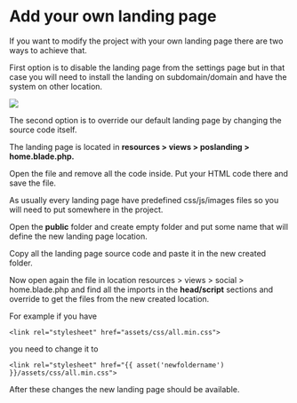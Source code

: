 # Add your own landing page

If you want to modify the project with your own landing page there are two ways to achieve that.

First option is to disable the landing page from the settings page but in that case you will need to install the landing on subdomain/domain and have the system on other location.

![](https://github.com/dimovdaniel/poscloud/tree/8df92fbd19d751b10539f8e7e63923d91da8c35e/.gitbook/assets/screenshotdsfsdfsd.png)

The second option is to override our default landing page by changing the source code itself.

The landing page is located in **resources &gt; views &gt; poslanding &gt; home.blade.php.**

Open the file and remove all the code inside. Put your HTML code there and save the file.

As usually every landing page have predefined css/js/images files so you will need to put somewhere in the project.

Open the **public** folder and create empty folder and put some name that will define the new landing page location.

Copy all the landing page source code and paste it in the new created folder.

Now open again the file in location resources &gt; views &gt; social &gt; home.blade.php and find all the imports in the **head/script** sections and override to get the files from the new created location.

For example if you have

```text
<link rel="stylesheet" href="assets/css/all.min.css">
```

you need to change it to

```text
<link rel="stylesheet" href="{{ asset('newfoldername') }}/assets/css/all.min.css">
```

After these changes the new landing page should be available.

